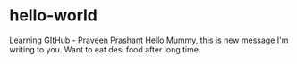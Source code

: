 # hello-world
Learning GItHub - Praveen Prashant
Hello Mummy, this is new message I'm writing to you. Want to eat desi food after long time.
